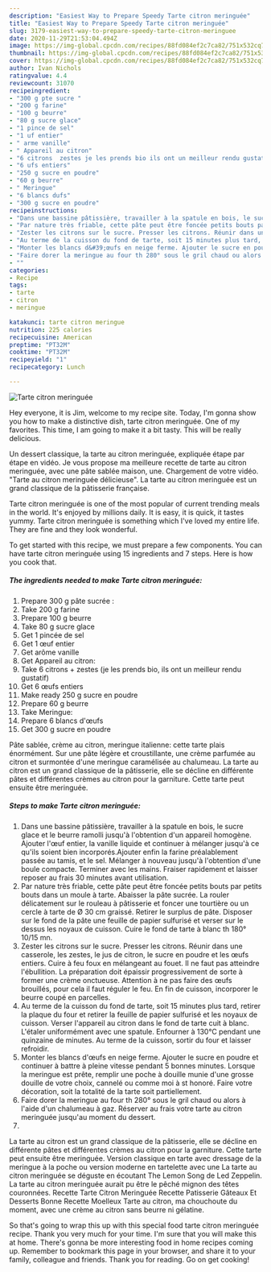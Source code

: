 ```yaml
---
description: "Easiest Way to Prepare Speedy Tarte citron meringuée"
title: "Easiest Way to Prepare Speedy Tarte citron meringuée"
slug: 3179-easiest-way-to-prepare-speedy-tarte-citron-meringuee
date: 2020-11-29T21:53:04.494Z
image: https://img-global.cpcdn.com/recipes/88fd084ef2c7ca82/751x532cq70/tarte-citron-meringuee-photo-principale-de-la-recette.jpg
thumbnail: https://img-global.cpcdn.com/recipes/88fd084ef2c7ca82/751x532cq70/tarte-citron-meringuee-photo-principale-de-la-recette.jpg
cover: https://img-global.cpcdn.com/recipes/88fd084ef2c7ca82/751x532cq70/tarte-citron-meringuee-photo-principale-de-la-recette.jpg
author: Ivan Nichols
ratingvalue: 4.4
reviewcount: 31070
recipeingredient:
- "300 g pte sucre "
- "200 g farine"
- "100 g beurre"
- "80 g sucre glace"
- "1 pince de sel"
- "1 uf entier"
- " arme vanille"
- " Appareil au citron"
- "6 citrons  zestes je les prends bio ils ont un meilleur rendu gustatif"
- "6 ufs entiers"
- "250 g sucre en poudre"
- "60 g beurre"
- " Meringue"
- "6 blancs dufs"
- "300 g sucre en poudre"
recipeinstructions:
- "Dans une bassine pâtissière, travailler à la spatule en bois, le sucre glace et le beurre ramolli jusqu&#39;à l&#39;obtention d&#39;un appareil homogène. Ajouter l&#39;œuf entier, la vanille liquide et continuer à mélanger jusqu&#39;à ce qu&#39;ils soient bien incorporés.Ajouter enfin la farine préalablement passée au tamis, et le sel. Mélanger à nouveau jusqu&#39;à l&#39;obtention d&#39;une boule compacte. Terminer avec les mains. Fraiser rapidement et laisser reposer au frais 30 minutes avant utilisation."
- "Par nature très friable, cette pâte peut être foncée petits bouts par petits bouts dans un moule à tarte. Abaisser la pâte sucrée. La rouler délicatement sur le rouleau à pâtisserie et foncer une tourtière ou un cercle à tarte de Ø 30 cm graissé. Retirer le surplus de pâte. Disposer sur le fond de la pâte une feuille de papier sulfurisé et verser sur le dessus les noyaux de cuisson. Cuire le fond de tarte à blanc th 180° 10/15 mn."
- "Zester les citrons sur le sucre. Presser les citrons. Réunir dans une casserole, les zestes, le jus de citron, le sucre en poudre et les œufs entiers. Cuire à feu foux en mélangeant au fouet. Il ne faut pas atteindre l&#39;ébullition. La préparation doit épaissir progressivement de sorte à former une crème onctueuse. Attention à ne pas faire des œufs brouillés, pour cela il faut réguler le feu. En fin de cuisson, incorporer le beurre coupé en parcelles."
- "Au terme de la cuisson du fond de tarte, soit 15 minutes plus tard, retirer la plaque du four et retirer la feuille de papier sulfurisé et les noyaux de cuisson. Verser l&#39;appareil au citron dans le fond de tarte cuit à blanc. L&#39;étaler uniformément avec une spatule. Enfourner à 130°C pendant une quinzaine de minutes. Au terme de la cuisson, sortir du four et laisser refroidir."
- "Monter les blancs d&#39;œufs en neige ferme. Ajouter le sucre en poudre et continuer à battre à pleine vitesse pendant 5 bonnes minutes. Lorsque la meringue est prête, remplir une poche à douille munie d&#39;une grosse douille de votre choix, cannelé ou comme moi à st honoré. Faire votre décoration, soit la totalité de la tarte soit partiellement."
- "Faire dorer la meringue au four th 280° sous le gril chaud ou alors à l&#39;aide d&#39;un chalumeau à gaz. Réserver au frais votre tarte au citron meringuée jusqu&#39;au moment du dessert."
- ""
categories:
- Recipe
tags:
- tarte
- citron
- meringue

katakunci: tarte citron meringue 
nutrition: 225 calories
recipecuisine: American
preptime: "PT32M"
cooktime: "PT32M"
recipeyield: "1"
recipecategory: Lunch

---
```



![Tarte citron meringuée](https://img-global.cpcdn.com/recipes/88fd084ef2c7ca82/751x532cq70/tarte-citron-meringuee-photo-principale-de-la-recette.jpg)

Hey everyone, it is Jim, welcome to my recipe site. Today, I'm gonna show you how to make a distinctive dish, tarte citron meringuée. One of my favorites. This time, I am going to make it a bit tasty. This will be really delicious.

Un dessert classique, la tarte au citron meringuée, expliquée étape par étape en vidéo. Je vous propose ma meilleure recette de tarte au citron meringuée, avec une pâte sablée maison, une. Chargement de votre vidéo. &#34;Tarte au citron meringuée délicieuse&#34;. La tarte au citron meringuée est un grand classique de la pâtisserie française.

Tarte citron meringuée is one of the most popular of current trending meals in the world. It's enjoyed by millions daily. It is easy, it is quick, it tastes yummy. Tarte citron meringuée is something which I've loved my entire life. They are fine and they look wonderful.


To get started with this recipe, we must prepare a few components. You can have tarte citron meringuée using 15 ingredients and 7 steps. Here is how you cook that.

<!--inarticleads1-->

##### The ingredients needed to make Tarte citron meringuée:

1. Prepare 300 g pâte sucrée :
1. Take 200 g farine
1. Prepare 100 g beurre
1. Take 80 g sucre glace
1. Get 1 pincée de sel
1. Get 1 œuf entier
1. Get  arôme vanille
1. Get  Appareil au citron:
1. Take 6 citrons + zestes (je les prends bio, ils ont un meilleur rendu gustatif)
1. Get 6 œufs entiers
1. Make ready 250 g sucre en poudre
1. Prepare 60 g beurre
1. Take  Meringue:
1. Prepare 6 blancs d&#39;œufs
1. Get 300 g sucre en poudre


Pâte sablée, crème au citron, meringue italienne: cette tarte plais énormément. Sur une pâte légère et croustillante, une crème parfumée au citron et surmontée d&#39;une meringue caramélisée au chalumeau. La tarte au citron est un grand classique de la pâtisserie, elle se décline en différente pâtes et différentes crèmes au citron pour la garniture. Cette tarte peut ensuite être meringuée. 

<!--inarticleads2-->

##### Steps to make Tarte citron meringuée:

1. Dans une bassine pâtissière, travailler à la spatule en bois, le sucre glace et le beurre ramolli jusqu&#39;à l&#39;obtention d&#39;un appareil homogène. Ajouter l&#39;œuf entier, la vanille liquide et continuer à mélanger jusqu&#39;à ce qu&#39;ils soient bien incorporés.Ajouter enfin la farine préalablement passée au tamis, et le sel. Mélanger à nouveau jusqu&#39;à l&#39;obtention d&#39;une boule compacte. Terminer avec les mains. Fraiser rapidement et laisser reposer au frais 30 minutes avant utilisation.
1. Par nature très friable, cette pâte peut être foncée petits bouts par petits bouts dans un moule à tarte. Abaisser la pâte sucrée. La rouler délicatement sur le rouleau à pâtisserie et foncer une tourtière ou un cercle à tarte de Ø 30 cm graissé. Retirer le surplus de pâte. Disposer sur le fond de la pâte une feuille de papier sulfurisé et verser sur le dessus les noyaux de cuisson. Cuire le fond de tarte à blanc th 180° 10/15 mn.
1. Zester les citrons sur le sucre. Presser les citrons. Réunir dans une casserole, les zestes, le jus de citron, le sucre en poudre et les œufs entiers. Cuire à feu foux en mélangeant au fouet. Il ne faut pas atteindre l&#39;ébullition. La préparation doit épaissir progressivement de sorte à former une crème onctueuse. Attention à ne pas faire des œufs brouillés, pour cela il faut réguler le feu. En fin de cuisson, incorporer le beurre coupé en parcelles.
1. Au terme de la cuisson du fond de tarte, soit 15 minutes plus tard, retirer la plaque du four et retirer la feuille de papier sulfurisé et les noyaux de cuisson. Verser l&#39;appareil au citron dans le fond de tarte cuit à blanc. L&#39;étaler uniformément avec une spatule. Enfourner à 130°C pendant une quinzaine de minutes. Au terme de la cuisson, sortir du four et laisser refroidir.
1. Monter les blancs d&#39;œufs en neige ferme. Ajouter le sucre en poudre et continuer à battre à pleine vitesse pendant 5 bonnes minutes. Lorsque la meringue est prête, remplir une poche à douille munie d&#39;une grosse douille de votre choix, cannelé ou comme moi à st honoré. Faire votre décoration, soit la totalité de la tarte soit partiellement.
1. Faire dorer la meringue au four th 280° sous le gril chaud ou alors à l&#39;aide d&#39;un chalumeau à gaz. Réserver au frais votre tarte au citron meringuée jusqu&#39;au moment du dessert.
1. 


La tarte au citron est un grand classique de la pâtisserie, elle se décline en différente pâtes et différentes crèmes au citron pour la garniture. Cette tarte peut ensuite être meringuée. Version classique en tarte avec dressage de la meringue à la poche ou version moderne en tartelette avec une La tarte au citron meringuée se déguste en écoutant The Lemon Song de Led Zeppelin. La tarte au citron meringuée aurait pu être le pêché mignon des têtes couronnées. Recette Tarte Citron Meringuée Recette Patisserie Gâteaux Et Desserts Bonne Recette Moelleux Tarte au citron, ma chouchoute du moment, avec une crème au citron sans beurre ni gélatine. 

So that's going to wrap this up with this special food tarte citron meringuée recipe. Thank you very much for your time. I'm sure that you will make this at home. There's gonna be more interesting food in home recipes coming up. Remember to bookmark this page in your browser, and share it to your family, colleague and friends. Thank you for reading. Go on get cooking!
